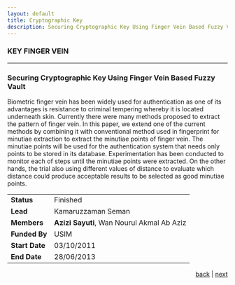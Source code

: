 ```yaml
---
layout: default
title: Cryptographic Key
description: Securing Cryptographic Key Using Finger Vein Based Fuzzy Vault.
---
```


### KEY FINGER VEIN

* * *
<!--KEY FINGER VEIN-->

### Securing Cryptographic Key Using Finger Vein Based Fuzzy Vault

Biometric finger vein has been widely used for authentication as one of its advantages is resistance to criminal tempering whereby it is located underneath skin. Currently there were many methods proposed to extract the pattern of finger vein. In this paper, we extend one of the current methods by combining it with conventional method used in fingerprint for minutiae extraction to extract the minutiae points of finger vein. The minutiae points will be used for the authentication system that needs only points to be stored in its database. Experimentation has been conducted to monitor each of steps until the minutiae points were extracted. On the other hands, the trial also using different values of distance to evaluate which distance could produce acceptable results to be selected as good minutiae points.

| | |
| ---- | --- |
| **Status** | Finished |
| **Lead** | Kamaruzzaman Seman |
| **Members** | **Azizi Sayuti**, Wan Nourul Akmal Ab Aziz |
| **Funded By** | USIM |
| **Start Date** | 03/10/2011 |
| **End Date** | 28/06/2013 |

<p style="text-align: right;">
<a href="malaria">back</a> | <a href="provision">next</a> 
</p>
